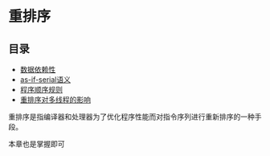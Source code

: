 # 重排序

## 目录

* [数据依赖性](shu-ju-yi-lai-xing.md)
* [as-if-serial语义](as-if-serialyu-yi.md)
* [程序顺序规则](cheng-xu-shun-xu-gui-ze.md)
* [重排序对多线程的影响](zhong-pai-xu-dui-duo-xian-cheng-de-ying-xiang.md)

重排序是指编译器和处理器为了优化程序性能而对指令序列进行重新排序的一种手段。

本章也是掌握即可

